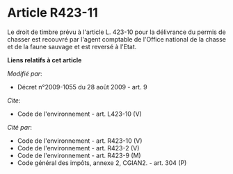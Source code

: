 # Article R423-11

Le droit de timbre prévu à l'article L. 423-10 pour la délivrance du permis de chasser est recouvré par l'agent comptable de
l'Office national de la chasse et de la faune sauvage et est reversé à l'Etat.

**Liens relatifs à cet article**

_Modifié par_:

  - Décret n°2009-1055 du 28 août 2009 - art. 9

_Cite_:

  - Code de l'environnement - art. L423-10 (V)

_Cité par_:

  - Code de l'environnement - art. R423-10 (V)
  - Code de l'environnement - art. R423-2 (V)
  - Code de l'environnement - art. R423-9 (M)
  - Code général des impôts, annexe 2, CGIAN2. - art. 304 (P)
